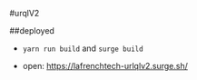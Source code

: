 #urqlV2

##deployed

* `yarn run build` and `surge build`

* open: https://lafrenchtech-urlqlv2.surge.sh/
